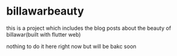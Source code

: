 # billawarbeauty
this is a project which includes the blog posts about the beauty of billawar(built with flutter web)

nothing to do it here right now but  will be bakc soon 
